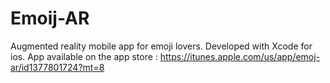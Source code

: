 # Emoij-AR

Augmented reality mobile app for emoji lovers.
Developed with Xcode for ios. 
App available on the app store : https://itunes.apple.com/us/app/emoj-ar/id1377801724?mt=8
